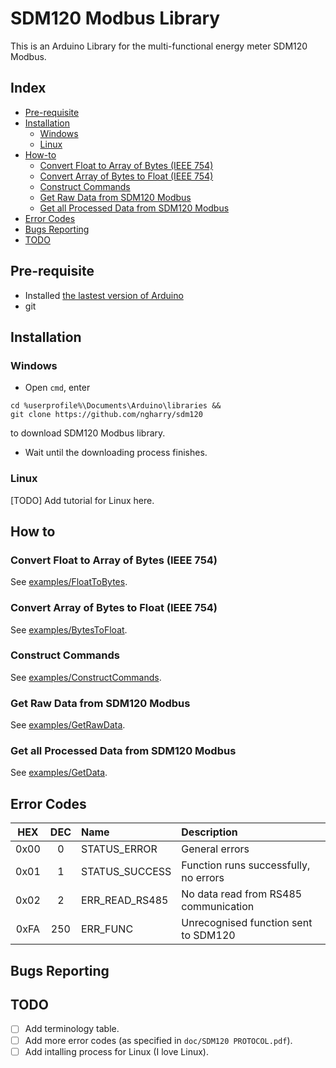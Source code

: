 # SDM120 Modbus Library #
This is an Arduino Library for the multi-functional energy meter SDM120 Modbus.

## Index ##
- [Pre-requisite](#pre-requisite)
- [Installation](#installation)
  * [Windows](#windows)
  * [Linux](#linux)
- [How-to](#how-to)
  * [Convert Float to Array of Bytes (IEEE 754)](#convert-float-to-array-of-bytes-ieee-754)
  * [Convert Array of Bytes to Float (IEEE 754)](#convert-array-of-bytes-to-float-ieee-754)
  * [Construct Commands](#construct-commands)
  * [Get Raw Data from SDM120 Modbus](#get-raw-data-from-sdm120-modbus)
  * [Get all Processed Data from SDM120 Modbus](#get-all-processed-data-from-sdm120-modbus)
- [Error Codes](#error-codes)
- [Bugs Reporting](#bugs-reporting)
- [TODO](#todo)

## Pre-requisite ##
- Installed [the lastest version of Arduino](https://www.arduino.cc/en/Main/Software "Download Arduino")
- git

## Installation ##
### Windows ###
- Open `cmd`, enter

```
cd %userprofile%\Documents\Arduino\libraries &&
git clone https://github.com/ngharry/sdm120
```
   to download SDM120 Modbus library.
- Wait until the downloading process finishes.

### Linux ###
[TODO] Add tutorial for Linux here. 

## How to ##
### Convert Float to Array of Bytes (IEEE 754) ###
See [examples/FloatToBytes](examples/FloatToBytes/FloatToBytes.ino).

### Convert Array of Bytes to Float (IEEE 754) ###
See [examples/BytesToFloat](examples/BytesToFloat/BytesToFloat.ino).

### Construct Commands ###
See [examples/ConstructCommands](examples/ConstructCommands/ConstructCommands.ino).

### Get Raw Data from SDM120 Modbus ###
See [examples/GetRawData](examples/GetRawData/GetRawData.ino).

### Get all Processed Data from SDM120 Modbus ###
See [examples/GetData](examples/GetData/GetData.ino).

## Error Codes ##

| HEX | DEC | Name | Description |
|:----------:|:------------:|:--------|:-------|
|0x00 | 0 | STATUS_ERROR | General errors |
|0x01 | 1 | STATUS_SUCCESS| Function runs successfully, no errors |
|0x02 | 2 | ERR_READ_RS485 | No data read from RS485 communication |
|0xFA | 250 | ERR_FUNC | Unrecognised function sent to SDM120 |

## Bugs Reporting ## 

## TODO ##
- [ ] Add terminology table.
- [ ] Add more error codes (as specified in `doc/SDM120 PROTOCOL.pdf`).
- [ ] Add intalling process for Linux (I love Linux).
